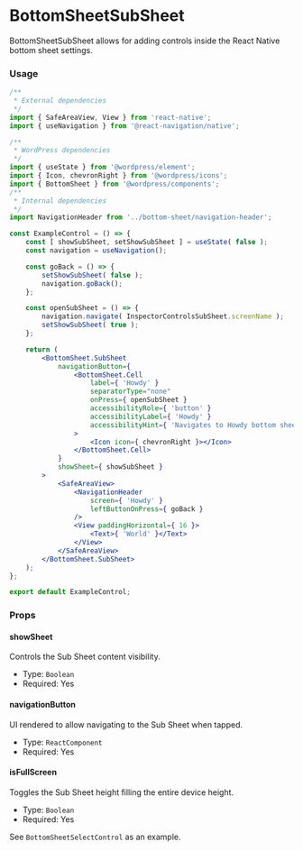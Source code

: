 # BottomSheetSubSheet

BottomSheetSubSheet allows for adding controls inside the React Native bottom sheet settings. 

### Usage

```jsx
/**
 * External dependencies
 */
import { SafeAreaView, View } from 'react-native';
import { useNavigation } from '@react-navigation/native';

/**
 * WordPress dependencies
 */
import { useState } from '@wordpress/element';
import { Icon, chevronRight } from '@wordpress/icons';
import { BottomSheet } from '@wordpress/components';
/**
 * Internal dependencies
 */
import NavigationHeader from '../bottom-sheet/navigation-header';

const ExampleControl = () => {
	const [ showSubSheet, setShowSubSheet ] = useState( false );
	const navigation = useNavigation();

	const goBack = () => {
		setShowSubSheet( false );
		navigation.goBack();
	};

	const openSubSheet = () => {
		navigation.navigate( InspectorControlsSubSheet.screenName );
		setShowSubSheet( true );
	};

	return (
		<BottomSheet.SubSheet
			navigationButton={
				<BottomSheet.Cell
					label={ 'Howdy' }
					separatorType="none"
                    onPress={ openSubSheet }
                    accessibilityRole={ 'button' }
				    accessibilityLabel={ 'Howdy' }
				    accessibilityHint={ 'Navigates to Howdy bottom sheet' }
				>
					<Icon icon={ chevronRight }></Icon>
				</BottomSheet.Cell>
			}
			showSheet={ showSubSheet }
		>
			<SafeAreaView>
				<NavigationHeader
					screen={ 'Howdy' }
					leftButtonOnPress={ goBack }
				/>
				<View paddingHorizontal={ 16 }>
					<Text>{ 'World' }</Text>
				</View>
			</SafeAreaView>
		</BottomSheet.SubSheet>
	);
};

export default ExampleControl;
```

### Props

#### showSheet

Controls the Sub Sheet content visibility.

-   Type: `Boolean`
-   Required: Yes

#### navigationButton

UI rendered to allow navigating to the Sub Sheet when tapped.

-   Type: `ReactComponent`
-   Required: Yes


#### isFullScreen

Toggles the Sub Sheet height filling the entire device height.

-   Type: `Boolean`
-   Required: Yes

See `BottomSheetSelectControl` as an example.
